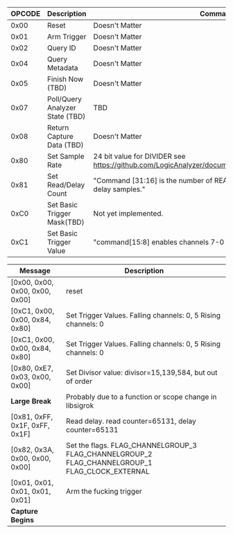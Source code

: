 OPCODE | Description | Command (Following Four Bits)
--------------------- | ----------------------------- | -------------------------------------------------------------------------------------------
0x00 | Reset | Doesn't Matter
0x01 | Arm Trigger | Doesn't Matter
0x02 | Query ID | Doesn't Matter
0x04 | Query Metadata | Doesn't Matter
0x05 | Finish Now (TBD) | Doesn't Matter
0x07 | Poll/Query Analyzer State (TBD) | TBD
0x08 | Return Capture Data (TBD) | Doesn't Matter
0x80 | Set Sample Rate | 24 bit value for DIVIDER see https://github.com/LogicAnalyzer/documentation/blob/master/fpga/modules/sampler/sampler.md
0x81 | Set Read/Delay Count | "Command [31:16] is the number of READ samples to take, Command[15:0] is the number of delay samples."
0xC0 | Set Basic Trigger Mask(TBD) | Not yet implemented.
0xC1 | Set Basic Trigger Value | "command[15:8] enables channels 7-0 for falling edge detection |  command [7:0] enables channels 7-0 for rising edge detection |  both rising and falling supported."


| Message | Description |
| ------- | ----------- |
| [0x00, 0x00, 0x00, 0x00, 0x00] | reset | 
| [0xC1, 0x00, 0x00, 0x84, 0x80] | Set Trigger Values. Falling channels: 0, 5 Rising channels:  0 |
| [0xC1, 0x00, 0x00, 0x84, 0x80] | Set Trigger Values. Falling channels: 0, 5 Rising channels:  0 |
| [0x80, 0xE7, 0x03, 0x00, 0x00] | Set Divisor value: divisor=15,139,584, but out of order |
| **Large Break** | Probably due to a function or scope change in libsigrok |
| [0x81, 0xFF, 0x1F, 0xFF, 0x1F] | Read delay. read counter=65131, delay counter=65131 |
| [0x82, 0x3A, 0x00, 0x00, 0x00] | Set the flags. FLAG_CHANNELGROUP_3 FLAG_CHANNELGROUP_2 FLAG_CHANNELGROUP_1 FLAG_CLOCK_EXTERNAL |
| [0x01, 0x01, 0x01, 0x01, 0x01] | Arm the fucking trigger |
| **Capture Begins** | |

